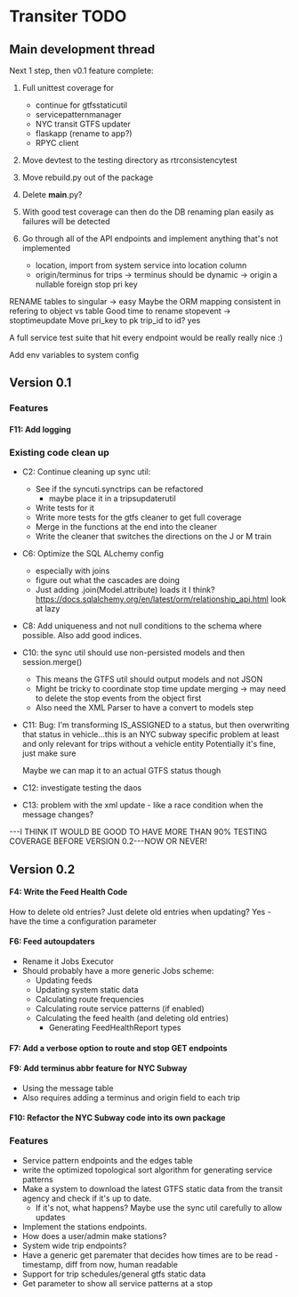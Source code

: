 # Transiter TODO

## Main development thread

Next 1 step, then v0.1 feature complete:


1. Full unittest coverage for 
   - continue for gtfsstaticutil
   - servicepatternmanager
   - NYC transit GTFS updater
   - flaskapp (rename to app?)
   - RPYC client
   
2. Move devtest to the testing directory as rtrconsistencytest
3. Move rebuild.py out of the package
4. Delete __main__.py?


1. With good test
    coverage can then do the DB renaming plan easily as failures
    will be detected
    
1. Go through all of the API endpoints and implement anything that's
    not implemented
    - location, import from system service into location column
    - origin/terminus for trips 
        -> terminus should be dynamic
        -> origin a nullable foreign stop pri key

RENAME tables to singular -> easy
Maybe the ORM mapping consistent in refering to object vs table
Good time to rename stopevent -> stoptimeupdate
Move pri_key to pk
trip_id to id? yes



A full service test suite that hit every endpoint would be really really nice :)



Add env variables to system config

## Version 0.1
    
### Features

#### F11: Add logging



### Existing code clean up
- C2: Continue cleaning up sync util:
    - See if the syncuti.synctrips can be refactored
        - maybe place it in a tripsupdaterutil
    - Write tests for it
    - Write more tests for the gtfs cleaner to get full coverage
    - Merge in the functions at the end into the cleaner
    - Write the cleaner that switches the directions on the J or M train
- C6: Optimize the SQL ALchemy config
    - especially with joins
    - figure out what the cascades are doing
    - Just adding .join(Model.attribute) loads it I think?
    https://docs.sqlalchemy.org/en/latest/orm/relationship_api.html
    look at lazy
- C8: Add uniqueness and not null conditions to the schema
    where possible. Also add good indices.
- C10: the sync util should use non-persisted models and then session.merge()
    - This means the GTFS util should output models and not JSON
    - Might be tricky to coordinate stop time update merging -> may need to 
        delete the stop events from the object first
    - Also need the XML Parser to have a convert to models step
  

- C11:
Bug: I'm transforming IS_ASSIGNED to a status, 
    but then overwriting that status in vehicle...this is an NYC subway specific
    problem at least and only relevant for trips without a vehicle entity
    Potentially it's fine, just make sure
    
    Maybe we can map it to an actual GTFS status though
- C12:
    investigate testing the daos
- C13:
    problem with the xml update - like a race condition when the message changes?




---I THINK IT WOULD BE GOOD TO HAVE MORE THAN 90% TESTING COVERAGE
BEFORE VERSION 0.2---NOW OR NEVER!


## Version 0.2


#### F4: Write the Feed Health Code
How to delete old entries?
Just delete old entries when updating?
Yes - have the time a configuration parameter

#### F6: Feed autoupdaters
- Rename it Jobs Executor   
- Should probably have a more generic Jobs scheme:
    - Updating feeds
    - Updating system static data
    - Calculating route frequencies
    - Calculating route service patterns (if enabled)
    - Calculating the feed health (and deleting old entries)
        - Generating FeedHealthReport types
    
#### F7: Add a verbose option to route and stop GET endpoints

#### F9: Add terminus abbr feature for NYC Subway
- Using the message table
- Also requires adding a terminus and origin field to each trip

#### F10: Refactor the NYC Subway code into its own package
   
### Features
- Service pattern endpoints and the edges table
- write the optimized topological 
sort algorithm for generating service patterns
- Make a system to download the latest GTFS static data 
    from the transit agency
    and check if it's up to date.
    - If it's not, what happens? 
    Maybe use the sync util carefully to allow updates
- Implement the stations endpoints.
- How does a user/admin make stations?
- System wide trip endpoints?
- Have a generic get paremater that decides how times are to be read -
    timestamp, diff from now, human readable
- Support for trip schedules/general gtfs static data
- Get parameter to show all service patterns at a stop


    
